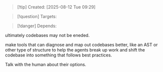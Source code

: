 
>[!tip] Created: [2025-08-12 Tue 09:29]

>[!question] Targets: 

>[!danger] Depends: 

ultimately codebases may not be eneded.

make tools that can diagnose and map out codebases better, like an AST or other type of structure to help the agents break up work and shift the codebase into something that follows best practices.

Talk with the human about their options.